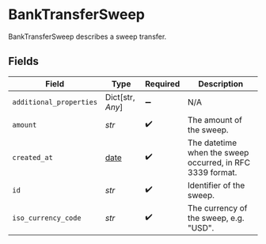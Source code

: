 # BankTransferSweep

BankTransferSweep describes a sweep transfer.


## Fields

| Field                                                                | Type                                                                 | Required                                                             | Description                                                          |
| -------------------------------------------------------------------- | -------------------------------------------------------------------- | -------------------------------------------------------------------- | -------------------------------------------------------------------- |
| `additional_properties`                                              | Dict[str, *Any*]                                                     | :heavy_minus_sign:                                                   | N/A                                                                  |
| `amount`                                                             | *str*                                                                | :heavy_check_mark:                                                   | The amount of the sweep.                                             |
| `created_at`                                                         | [date](https://docs.python.org/3/library/datetime.html#date-objects) | :heavy_check_mark:                                                   | The datetime when the sweep occurred, in RFC 3339 format.            |
| `id`                                                                 | *str*                                                                | :heavy_check_mark:                                                   | Identifier of the sweep.                                             |
| `iso_currency_code`                                                  | *str*                                                                | :heavy_check_mark:                                                   | The currency of the sweep, e.g. "USD".                               |